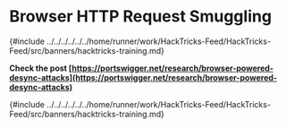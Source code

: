 # Browser HTTP Request Smuggling

{#include ../../../../../../home/runner/work/HackTricks-Feed/HackTricks-Feed/src/banners/hacktricks-training.md}

**Check the post [https://portswigger.net/research/browser-powered-desync-attacks](https://portswigger.net/research/browser-powered-desync-attacks)**

{#include ../../../../../../home/runner/work/HackTricks-Feed/HackTricks-Feed/src/banners/hacktricks-training.md}


